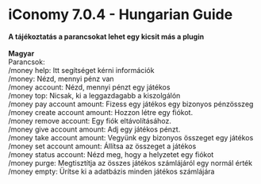 # iConomy 7.0.4 - Hungarian Guide
**A tájékoztatás a parancsokat lehet egy kicsit más a plugin**<br><br>
**Magyar**<br>
Parancsok:<br>
/money help: Itt segítséget kérni információk<br>
/money: Nézd, mennyi pénz van<br>
/money account: Nézd, mennyi pénzt egy játékos<br>
/money top: Nicsak, ki a leggazdagabb a kiszolgálón<br>
/money pay account amount: Fizess egy játékos egy bizonyos pénzösszeg<br>
/money create account amount: Hozzon létre egy fiókot.<br>
/money remove account: Egy fiók eltávolításához.<br>
/money give account amount: Adj egy játékos pénzt.<br>
/money take account amount: Vegyünk egy bizonyos összeget egy játékos<br>
/money set account amount: Állítsa az összeget a játékos<br>
/money status account: Nézd meg, hogy a helyzetet egy fiókot<br>
/money purge: Megtisztítja az összes játékos számlájáról egy normál érték<br>
/money empty: Ürítse ki a adatbázis minden játékos számlájára
